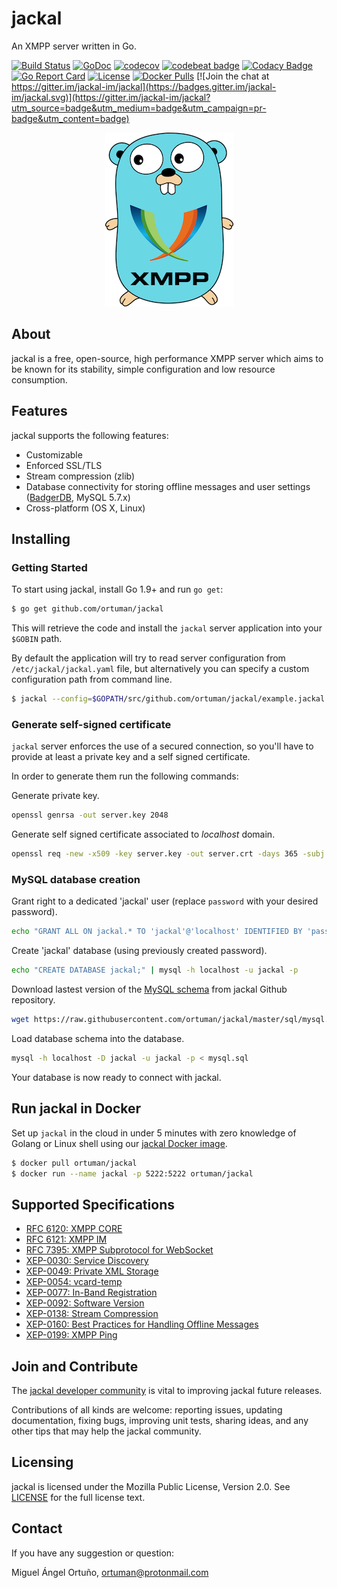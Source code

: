 # jackal

An XMPP server written in Go.

[![Build Status](https://travis-ci.org/ortuman/jackal.svg?branch=master)](https://travis-ci.org/ortuman/jackal)
[![GoDoc](https://godoc.org/github.com/ortuman/jackal?status.svg)](https://godoc.org/github.com/ortuman/jackal)
[![codecov](https://codecov.io/gh/ortuman/jackal/branch/master/graph/badge.svg)](https://codecov.io/gh/ortuman/jackal)
[![codebeat badge](https://codebeat.co/badges/6573d819-3ef7-4761-9b0b-410264784d8b)](https://codebeat.co/projects/github-com-ortuman-jackal-master)
[![Codacy Badge](https://api.codacy.com/project/badge/Grade/8e1575d0e64141a8bd4f8656e44052e6)](https://www.codacy.com/app/ortuman/jackal?utm_source=github.com&amp;utm_medium=referral&amp;utm_content=ortuman/jackal&amp;utm_campaign=Badge_Grade)
[![Go Report Card](https://goreportcard.com/badge/github.com/ortuman/jackal)](https://goreportcard.com/report/github.com/ortuman/jackal)
[![License](https://img.shields.io/badge/license-MPL-blue.svg)](https://github.com/ortuman/jackal/blob/master/LICENSE)
[![Docker Pulls](https://img.shields.io/docker/pulls/ortuman/jackal.svg)](https://hub.docker.com/r/ortuman/jackal/)
[![Join the chat at https://gitter.im/jackal-im/jackal](https://badges.gitter.im/jackal-im/jackal.svg)](https://gitter.im/jackal-im/jackal?utm_source=badge&utm_medium=badge&utm_campaign=pr-badge&utm_content=badge)

<div align="center">
    <a href="#">
        <img src="./doc/gopher.png">
    </a>
</div>

## About

jackal is a free, open-source, high performance XMPP server which aims to be known for its stability, simple configuration and low resource consumption.

## Features

jackal supports the following features:

- Customizable
- Enforced SSL/TLS
- Stream compression (zlib)
- Database connectivity for storing offline messages and user settings ([BadgerDB](https://github.com/dgraph-io/badger), MySQL 5.7.x)
- Cross-platform (OS X, Linux)

## Installing

### Getting Started

To start using jackal, install Go 1.9+ and run `go get`:

```sh
$ go get github.com/ortuman/jackal
```

This will retrieve the code and install the `jackal` server application into your `$GOBIN` path.

By default the application will try to read server configuration from `/etc/jackal/jackal.yaml` file, but alternatively you can specify a custom configuration path from command line.

```sh
$ jackal --config=$GOPATH/src/github.com/ortuman/jackal/example.jackal.yaml
```

### Generate self-signed certificate

`jackal` server enforces the use of a secured connection, so you'll have to provide at least a private key and a self signed certificate.

In order to generate them run the following commands:

Generate private key.
```sh
openssl genrsa -out server.key 2048
``` 

Generate self signed certificate associated to *localhost* domain.
```sh
openssl req -new -x509 -key server.key -out server.crt -days 365 -subj "/C=CN/ST=Madrid/L=Madrid/O=Me/OU=Me/CN=localhost"
```


### MySQL database creation

Grant right to a dedicated 'jackal' user (replace `password` with your desired password).

```sh
echo "GRANT ALL ON jackal.* TO 'jackal'@'localhost' IDENTIFIED BY 'password';" | mysql -h localhost -u root -p
```

Create 'jackal' database (using previously created password).

```sh
echo "CREATE DATABASE jackal;" | mysql -h localhost -u jackal -p
```

Download lastest version of the [MySQL schema](./sql/mysql.sql) from jackal Github repository.

```sh
wget https://raw.githubusercontent.com/ortuman/jackal/master/sql/mysql.sql
```

Load database schema into the database.

```sh
mysql -h localhost -D jackal -u jackal -p < mysql.sql
```

Your database is now ready to connect with jackal.

## Run jackal in Docker

Set up `jackal` in the cloud in under 5 minutes with zero knowledge of Golang or Linux shell using our [jackal Docker image](https://hub.docker.com/r/ortuman/jackal/).

```bash
$ docker pull ortuman/jackal
$ docker run --name jackal -p 5222:5222 ortuman/jackal
```

## Supported Specifications
- [RFC 6120: XMPP CORE](https://xmpp.org/rfcs/rfc6120.html)
- [RFC 6121: XMPP IM](https://xmpp.org/rfcs/rfc6121.html)
- [RFC 7395: XMPP Subprotocol for WebSocket](https://tools.ietf.org/html/rfc7395)
- [XEP-0030: Service Discovery](https://xmpp.org/extensions/xep-0030.html)
- [XEP-0049: Private XML Storage](https://xmpp.org/extensions/xep-0049.html)
- [XEP-0054: vcard-temp](https://xmpp.org/extensions/xep-0054.html)
- [XEP-0077: In-Band Registration](https://xmpp.org/extensions/xep-0077.html)
- [XEP-0092: Software Version](https://xmpp.org/extensions/xep-0092.html)
- [XEP-0138: Stream Compression](https://xmpp.org/extensions/xep-0138.html)
- [XEP-0160: Best Practices for Handling Offline Messages](https://xmpp.org/extensions/xep-0160.html)
- [XEP-0199: XMPP Ping](https://xmpp.org/extensions/xep-0199.html)

## Join and Contribute

The [jackal developer community](https://gitter.im/jackal-im/jackal?utm_source=badge&utm_medium=badge&utm_campaign=pr-badge&utm_content=readme.md) is vital to improving jackal future releases.  

Contributions of all kinds are welcome: reporting issues, updating documentation, fixing bugs, improving unit tests, sharing ideas, and any other tips that may help the jackal community.

## Licensing

jackal is licensed under the Mozilla Public License, Version 2.0. See
[LICENSE](https://github.com/ortuman/jackal/blob/master/LICENSE) for the full
license text.

## Contact

If you have any suggestion or question:

Miguel Ángel Ortuño, <ortuman@protonmail.com>
